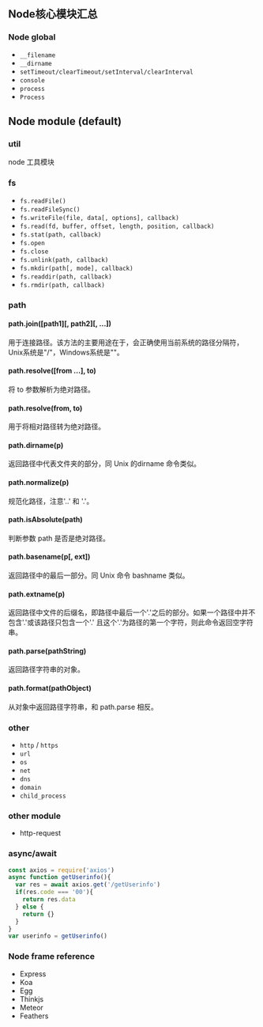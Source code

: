 ## Node核心模块汇总

### Node global
- `__filename`
- `__dirname`
- `setTimeout/clearTimeout/setInterval/clearInterval`
- `console`
- `process`
- `Process`

## Node module (default)

### util
node 工具模块

### fs
- `fs.readFile()`
- `fs.readFileSync()`
- `fs.writeFile(file, data[, options], callback)`
- `fs.read(fd, buffer, offset, length, position, callback)`
- `fs.stat(path, callback)`
- `fs.open`
- `fs.close`
- `fs.unlink(path, callback)`
- `fs.mkdir(path[, mode], callback)`
- `fs.readdir(path, callback)`
- `fs.rmdir(path, callback)`

### path

#### path.join([path1][, path2][, ...])
用于连接路径。该方法的主要用途在于，会正确使用当前系统的路径分隔符，Unix系统是"/"，Windows系统是"\"。

#### path.resolve([from ...], to)
将 to 参数解析为绝对路径。

#### path.resolve(from, to)
用于将相对路径转为绝对路径。

#### path.dirname(p)
返回路径中代表文件夹的部分，同 Unix 的dirname 命令类似。

#### path.normalize(p)
规范化路径，注意'..' 和 '.'。

#### path.isAbsolute(path)
判断参数 path 是否是绝对路径。

#### path.basename(p[, ext])
返回路径中的最后一部分。同 Unix 命令 bashname 类似。

#### path.extname(p)
返回路径中文件的后缀名，即路径中最后一个'.'之后的部分。如果一个路径中并不包含'.'或该路径只包含一个'.' 且这个'.'为路径的第一个字符，则此命令返回空字符串。

#### path.parse(pathString)
返回路径字符串的对象。

#### path.format(pathObject)
从对象中返回路径字符串，和 path.parse 相反。

### other
- `http` / `https`
- `url`
- `os`
- `net`
- `dns`
- `domain`
- `child_process`

### other module
- http-request

### async/await
```javascript
const axios = require('axios')
async function getUserinfo(){
  var res = await axios.get('/getUserinfo')
  if(res.code === '00'){
    return res.data
  } else {
    return {}
  }
}
var userinfo = getUserinfo()
```

### Node frame reference
- Express
- Koa
- Egg
- Thinkjs
- Meteor
- Feathers